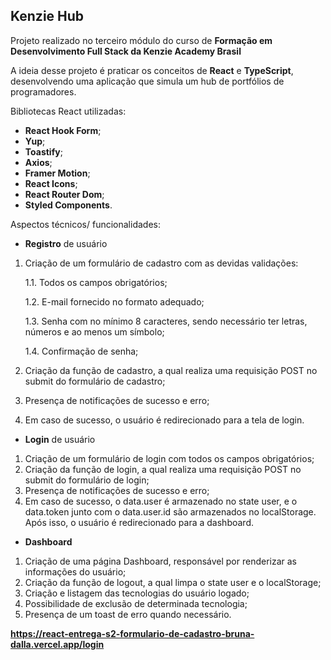 ## Kenzie Hub
Projeto realizado no terceiro módulo do curso de **Formação em Desenvolvimento Full Stack da Kenzie Academy Brasil**

A ideia desse projeto é praticar os conceitos de **React** e **TypeScript**, desenvolvendo uma aplicação que simula um hub de portfólios de programadores.

Bibliotecas React utilizadas:
- **React Hook Form**;
- **Yup**;
- **Toastify**;
- **Axios**;
- **Framer Motion**;
- **React Icons**;
- **React Router Dom**;
- **Styled Components**.

Aspectos técnicos/ funcionalidades:

- **Registro** de usuário
1. Criação de um formulário de cadastro com as devidas validações:  

   1.1. Todos os campos obrigatórios;
  
   1.2. E-mail fornecido no formato adequado;

   1.3. Senha com no mínimo 8 caracteres, sendo necessário ter letras, números e ao menos 
   um símbolo;

   1.4. Confirmação de senha;
2. Criação da função de cadastro, a qual realiza uma requisição POST no submit do formulário de cadastro;
3. Presença de notificações de sucesso e erro;
4. Em caso de sucesso, o usuário é redirecionado para a tela de login.

- **Login** de usuário
1. Criação de um formulário de login com todos os campos obrigatórios;
2. Criação da função de login, a qual realiza uma requisição POST no submit do formulário de login;
3. Presença de notificações de sucesso e erro;
4. Em caso de sucesso, o data.user é armazenado no state user, e o data.token junto com o data.user.id são armazenados no localStorage. Após isso, o usuário é redirecionado para a dashboard.

- **Dashboard**
1. Criação de uma página Dashboard, responsável por renderizar as informações do usuário;
2. Criação da função de logout, a qual limpa o state user e o localStorage;
3. Criação e listagem das tecnologias do usuário logado;
4. Possibilidade de exclusão de determinada tecnologia;
5. Presença de um toast de erro quando necessário.

**https://react-entrega-s2-formulario-de-cadastro-bruna-dalla.vercel.app/login**
